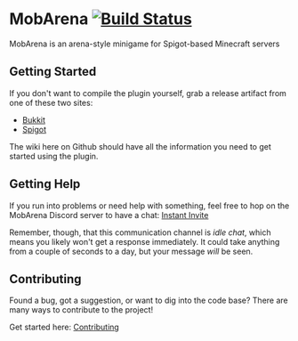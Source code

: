 MobArena [![Build Status](https://github.com/garbagemule/MobArena/actions/workflows/build.yml/badge.svg?branch=master)](https://github.com/garbagemule/MobArena/actions/workflows/build.yml)
========

MobArena is an arena-style minigame for Spigot-based Minecraft servers


## Getting Started

If you don't want to compile the plugin yourself, grab a release artifact from
one of these two sites:

- [Bukkit](https://dev.bukkit.org/projects/mobarena)
- [Spigot](https://www.spigotmc.org/resources/34110/)

The wiki here on Github should have all the information you need to get
started using the plugin.


## Getting Help

If you run into problems or need help with something, feel free to hop on the
MobArena Discord server to have a chat: [Instant Invite](https://discord.gg/5tnwQvC)

Remember, though, that this communication channel is _idle chat_, which
means you likely won't get a response immediately. It could take anything from
a couple of seconds to a day, but your message _will_ be seen.


## Contributing

Found a bug, got a suggestion, or want to dig into the code base? There are
many ways to contribute to the project!

Get started here: [Contributing](https://github.com/garbagemule/MobArena/blob/master/.github/CONTRIBUTING.md)
